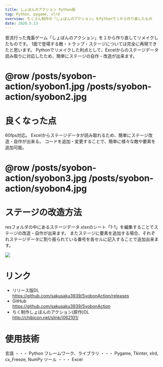 ```yaml
---
title: しょぼんのアクション Python版
tag: Python, pygame, xlrd
overview: ちくさん制作の「しょぼんのアクション」をPythonで１から作り直したもの
date: 2020.5.13
---
```


昔流行った鬼畜ゲーム「しょぼんのアクション」を１から作り直してリメイクしたものです。 1面で登場する敵・トラップ・ステージについては完全に再現できたと思います。
Pythonでリメイクした利点として、Excelからのステージデータ読み取りに対応したため、簡単にステージの自作・改造が出来ます。

# @row /posts/syobon-action/syobon1.jpg /posts/syobon-action/syobon2.jpg

# 良くなった点
60fps対応。
Excelからステージデータが読み取れるため、簡単にステージ改造・自作が出来る。
コードを追加・変更することで、簡単に様々な敵や要素を追加可能。

# @row /posts/syobon-action/syobon3.jpg /posts/syobon-action/syobon4.jpg

# ステージの改造方法
resフォルダの中にあるステージデータ.xlsxのシート「1-1」を編集することでステージの改造・自作が出来ます。
またステージに要素を追加する場合、それぞれステージデータに割り振られている番号を各セルに記入することで追加出来ます。

![](/public/posts/syobon-action/syobon-making.gif)

# リンク
- リリース版DL  
  https://github.com/sakusaku3939/SyobonAction/releases
- GitHub  
  https://github.com/sakusaku3939/SyobonAction
- ちく制作しょぼんのアクション(原作)DL  
  http://chibicon.net/slink/j062101/

# 使用技術
言語 ・・・ Python
フレームワーク、ライブラリ ・・・ Pygame, Tkinter, xlrd, cx_Freeze, NumPy
ツール ・・・ Excel

